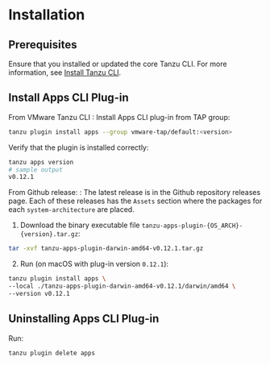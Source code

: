 # Installation

## Prerequisites

Ensure that you installed or updated the core Tanzu CLI. For more information, see
[Install Tanzu CLI](../../../install-tanzu-cli.hbs.md#install-cli).

## Install Apps CLI Plug-in

From VMware Tanzu CLI
: Install Apps CLI plug-in from TAP group:

```bash
tanzu plugin install apps --group vmware-tap/default:<version>
```

Verify that the plugin is installed correctly:

```bash
tanzu apps version
# sample output
v0.12.1
```

From Github release:
: The latest release is in the Github repository releases page.
    Each of these releases has the `Assets` section where the packages for each `system-architecture`
    are placed.

1. Download the binary executable file `tanzu-apps-plugin-{OS_ARCH}-{version}.tar.gz`:

```bash
tar -xvf tanzu-apps-plugin-darwin-amd64-v0.12.1.tar.gz
```

2. Run (on macOS with plug-in version `0.12.1`):

```bash
tanzu plugin install apps \
--local ./tanzu-apps-plugin-darwin-amd64-v0.12.1/darwin/amd64 \
--version v0.12.1
```

## Uninstalling Apps CLI Plug-in

Run:

```bash
tanzu plugin delete apps
```
